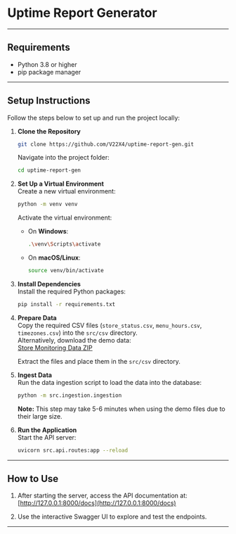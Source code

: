 # Uptime Report Generator

---

## Requirements
- Python 3.8 or higher
- pip package manager

---

## Setup Instructions

Follow the steps below to set up and run the project locally:

1. **Clone the Repository**  
   ```bash
   git clone https://github.com/V22X4/uptime-report-gen.git
   ```
   Navigate into the project folder:  
   ```bash
   cd uptime-report-gen
   ```

2. **Set Up a Virtual Environment**  
   Create a new virtual environment:  
   ```bash
   python -m venv venv
   ```
   Activate the virtual environment:  
   - On **Windows**:  
     ```bash
     .\venv\Scripts\activate
     ```
   - On **macOS/Linux**:  
     ```bash
     source venv/bin/activate
     ```

3. **Install Dependencies**  
   Install the required Python packages:  
   ```bash
   pip install -r requirements.txt
   ```

4. **Prepare Data**  
   Copy the required CSV files (`store_status.csv`, `menu_hours.csv`, `timezones.csv`) into the `src/csv` directory.  
   Alternatively, download the demo data:  
   [Store Monitoring Data ZIP](https://storage.googleapis.com/hiring-problem-statements/store-monitoring-data.zip)  

   Extract the files and place them in the `src/csv` directory.

5. **Ingest Data**  
   Run the data ingestion script to load the data into the database:  
   ```bash
   python -m src.ingestion.ingestion
   ```
   **Note:** This step may take 5-6 minutes when using the demo files due to their large size.

6. **Run the Application**  
   Start the API server:  
   ```bash
   uvicorn src.api.routes:app --reload
   ```

---

## How to Use
1. After starting the server, access the API documentation at:  
   [http://127.0.0.1:8000/docs](http://127.0.0.1:8000/docs)

2. Use the interactive Swagger UI to explore and test the endpoints.

---
